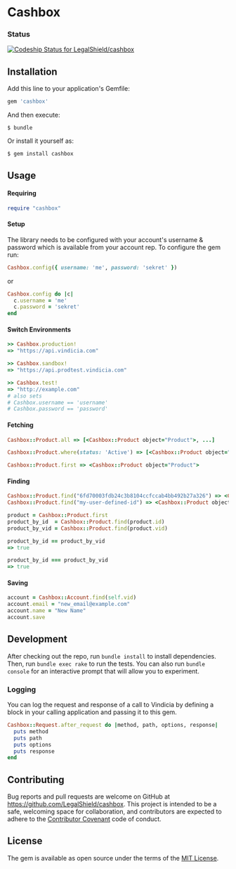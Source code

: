# Cashbox

### Status

[ ![Codeship Status for LegalShield/cashbox](https://app.codeship.com/projects/02080c20-18df-0136-5060-1edfcc351556/status?branch=master)](https://app.codeship.com/projects/283978)

## Installation

Add this line to your application's Gemfile:

```ruby
gem 'cashbox'
```

And then execute:

    $ bundle

Or install it yourself as:

    $ gem install cashbox

## Usage

#### Requiring

```ruby
require "cashbox"
```

#### Setup

The library needs to be configured with your account's username & password which is available from your account rep. To configure the gem run:

```ruby
Cashbox.config({ username: 'me', password: 'sekret' })
```

or

```ruby
Cashbox.config do |c|
  c.username = 'me'
  c.password = 'sekret'
end
```

#### Switch Environments

```ruby
>> Cashbox.production!
=> "https://api.vindicia.com"

>> Cashbox.sandbox!
=> "https://api.prodtest.vindicia.com"

>> Cashbox.test!
=> "http://example.com"
# also sets
# Cashbox.username == 'username'
# Cashbox.password == 'password'
```

#### Fetching

```ruby
Cashbox::Product.all => [<Cashbox::Product object="Product">, ...]

Cashbox::Product.where(status: 'Active') => [<Cashbox::Product object="Product">, ...]

Cashbox::Product.first => <Cashbox::Product object="Product">
```

#### Finding

```ruby
Cashbox::Product.find("6fd70003fdb24c3b8104ccfccab4bb492b27a326") => <Cashbox::Product object="Product">
Cashbox::Product.find("my-user-defined-id") => <Cashbox::Product object="Product">

product = Cashbox::Product.first
product_by_id  = Cashbox::Product.find(product.id)
product_by_vid = Cashbox::Product.find(product.vid)

product_by_id == product_by_vid
=> true

product_by_id === product_by_vid
=> true
```

#### Saving

```ruby
account = Cashbox::Account.find(self.vid)
account.email = "new_email@example.com"
account.name = "New Name"
account.save
```

## Development

After checking out the repo, run `bundle install` to install dependencies. Then, run `bundle exec rake` to run the tests. You can also run `bundle console` for an interactive prompt that will allow you to experiment.

### Logging

You can log the request and response of a call to Vindicia by defining a block in your calling application and passing it to this gem.

```ruby
Cashbox::Request.after_request do |method, path, options, response|
  puts method
  puts path
  puts options
  puts response
end
```


## Contributing

Bug reports and pull requests are welcome on GitHub at https://github.com/LegalShield/cashbox. This project is intended to be a safe, welcoming space for collaboration, and contributors are expected to adhere to the [Contributor Covenant](http://contributor-covenant.org) code of conduct.


## License

The gem is available as open source under the terms of the [MIT License](http://opensource.org/licenses/MIT).
